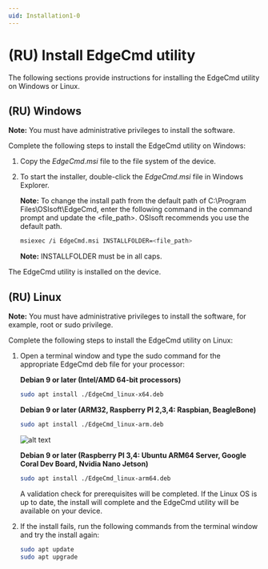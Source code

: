 ```yaml
---
uid: Installation1-0
---
```


# (RU) Install EdgeCmd utility

The following sections provide instructions for installing the EdgeCmd utility on Windows or Linux.

## (RU) Windows

**Note:** You must have administrative privileges to install the software. 

Complete the following steps to install the EdgeCmd utility on Windows:

1. Copy the _EdgeCmd.msi_ file to the file system of the device.
2. To start the installer, double-click the _EdgeCmd.msi_ file in Windows Explorer.

   **Note:** To change the install path from the default path of C:\Program Files\OSIsoft\EdgeCmd, enter the following command in the command prompt and update the <file_path>. OSIsoft recommends you use the default path.
    
    ```bash
    msiexec /i EdgeCmd.msi INSTALLFOLDER=<file_path>
    ```

   **Note:** INSTALLFOLDER must be in all caps.

The EdgeCmd utility is installed on the device.

## (RU) Linux

**Note:** You must have administrative privileges to install the software, for example, root or sudo privilege. 

Complete the following steps to install the EdgeCmd utility on Linux:

1. Open a terminal window and type the sudo command for the appropriate EdgeCmd deb file for your processor:

    **Debian 9 or later (Intel/AMD 64-bit processors)**

    ```bash
    sudo apt install ./EdgeCmd_linux-x64.deb
    ```

    **Debian 9 or later (ARM32, Raspberry PI 2,3,4: Raspbian, BeagleBone)**

    ```bash
    sudo apt install ./EdgeCmd_linux-arm.deb
    ```

    ![alt text](https://osisoft.github.io/Edge-Data-Store-Docs/V1/images/LinuxInstall1.jpg "Linux Installation")

    **Debian 9 or later (Raspberry PI 3,4: Ubuntu ARM64 Server, Google Coral Dev Board, Nvidia Nano Jetson)**

    ```bash
    sudo apt install ./EdgeCmd_linux-arm64.deb
    ```

    A validation check for prerequisites will be completed. If the Linux OS is up to date, the install will complete and the EdgeCmd utility will be available on your device.

2. If the install fails, run the following commands from the terminal window and try the install again:

    ```bash
    sudo apt update
    sudo apt upgrade
    ```
